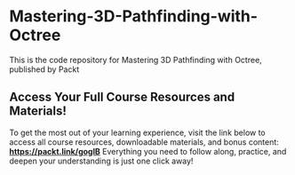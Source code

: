 # Mastering-3D-Pathfinding-with-Octree
This is the code repository for Mastering 3D Pathfinding with Octree, published by Packt

## Access Your Full Course Resources and Materials!
To get the most out of your learning experience, visit the link below to access all course resources, downloadable materials, and bonus content: **https://packt.link/gogIB**
Everything you need to follow along, practice, and deepen your understanding is just one click away!

